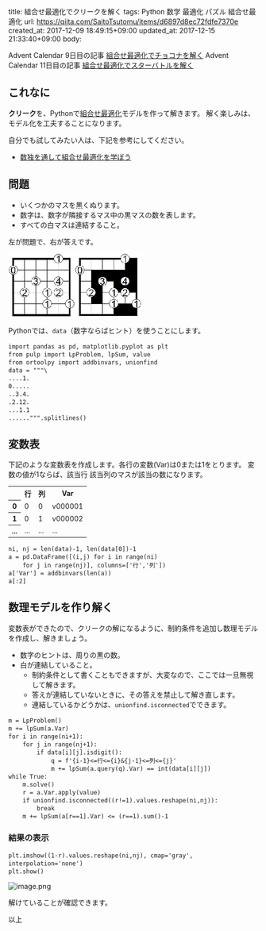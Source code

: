 title: 組合せ最適化でクリークを解く
tags: Python 数学 最適化 パズル 組合せ最適化
url: https://qiita.com/SaitoTsutomu/items/d6897d8ec72fdfe7370e
created_at: 2017-12-09 18:49:15+09:00
updated_at: 2017-12-15 21:33:40+09:00
body:

Advent Calendar 9日目の記事 [組合せ最適化でチョコナを解く](https://qiita.com/SaitoTsutomu/items/6185510f01a615ba9ca5)
Advent Calendar 11日目の記事 [組合せ最適化でスターバトルを解く](https://qiita.com/SaitoTsutomu/items/8bc6342225a63fb68888)

## これなに

**クリーク**を、Pythonで[組合せ最適化](https://qiita.com/SaitoTsutomu/items/bfbf4c185ed7004b5721)モデルを作って解きます。
解く楽しみは、モデル化を工夫することになります。

自分でも試してみたい人は、下記を参考にしてください。

- [数独を通して組合せ最適化を学ぼう](https://qiita.com/SaitoTsutomu/items/bd09190d8a02432b3f16)

## 問題

- いくつかのマスを黒くぬります。
- 数字は、数字が隣接するマス中の黒マスの数を表します。
- すべての白マスは連結すること。

左が問題で、右が答えです。

![](https://raw.githubusercontent.com/SaitoTsutomu/opt4puzzle/master/pic/kuriku.png)

Pythonでは、`data`（数字ならばヒント）を使うことにします。

```py3:python
import pandas as pd, matplotlib.pyplot as plt
from pulp import LpProblem, lpSum, value
from ortoolpy import addbinvars, unionfind
data = """\
....1.
0.....
..3.4.
.2.12.
...1.1
......""".splitlines()
```

## 変数表

下記のような変数表を作成します。各行の変数(Var)は0または1をとります。
変数の値が1ならば、該当行 該当列のマスが該当の数になります。

<table><tr><th></th><th>行</th><th>列</th><th>Var</th></tr>
<tr><th>0</th><td>0</td><td>0</td><td>v000001</td></tr>
<tr><th>1</th><td>0</td><td>1</td><td>v000002</td></tr>
<tr><th>...</th><td>...</td><td>...</td><td>...</td></tr>
</table>

```py3:python
ni, nj = len(data)-1, len(data[0])-1
a = pd.DataFrame([(i,j) for i in range(ni)
    for j in range(nj)], columns=['行','列'])
a['Var'] = addbinvars(len(a))
a[:2]
```


## 数理モデルを作り解く

変数表ができたので、クリークの解になるように、制約条件を追加し数理モデルを作成し、解きましょう。

- 数字のヒントは、周りの黒の数。
- 白が連結していること。
    - 制約条件として書くこともできますが、大変なので、ここでは一旦無視して解きます。
    - 答えが連結していないときに、その答えを禁止して解き直します。
    - 連結しているかどうかは、`unionfind.isconnected`でできます。

```py3:python
m = LpProblem()
m += lpSum(a.Var)
for i in range(ni+1):
    for j in range(nj+1):
        if data[i][j].isdigit():
            q = f'{i-1}<=行<={i}&{j-1}<=列<={j}'
            m += lpSum(a.query(q).Var) == int(data[i][j])
while True:
    m.solve()
    r = a.Var.apply(value)
    if unionfind.isconnected((r!=1).values.reshape(ni,nj)):
        break
    m += lpSum(a[r==1].Var) <= (r==1).sum()-1
```

### 結果の表示

```py3:python
plt.imshow((1-r).values.reshape(ni,nj), cmap='gray', interpolation='none')
plt.show()
```

![image.png](https://qiita-image-store.s3.amazonaws.com/0/13955/4c8dc3ac-4e20-b552-058f-c95f6daa2c4a.png)

解けていることが確認できます。

以上

